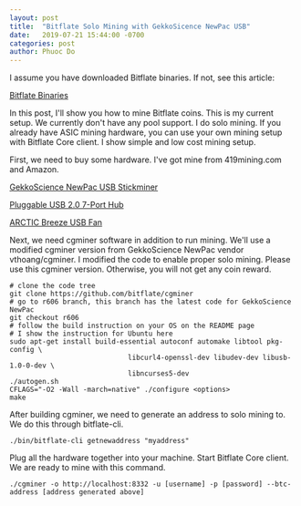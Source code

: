 ```yaml
---
layout: post
title:  "Bitflate Solo Mining with GekkoSicence NewPac USB"
date:   2019-07-21 15:44:00 -0700
categories: post
author: Phuoc Do
---
```


I assume you have downloaded Bitflate binaries. If not, see this article:

[Bitflate Binaries](https://bitflate.github.io/post/2019/07/19/bitflate-binaries-v0.18.0.html)

In this post, I'll show you how to mine Bitflate coins. This is my current setup. We currently don't have any pool support. I do solo mining. If you already have ASIC mining hardware, you can use your own mining setup with Bitflate Core client. I show simple and low cost mining setup.

First, we need to buy some hardware. I've got mine from 419mining.com and Amazon.

[GekkoScience NewPac USB Stickminer](https://www.419mining.com/shop/miners/gekkoscience-newpac-dual-bm1387-usb-stickminer/)

[Pluggable USB 2.0 7-Port Hub](https://www.419mining.com/shop/cables/plugable-usb-2-0-7-port-hub-with-60w-power-adapter/)

[ARCTIC Breeze USB Fan](https://www.amazon.com/ARCTIC-Breeze-Mobile-Flexible-Portable/dp/B003XN24GY/ref=sr_1_5?keywords=artic+fans&qid=1563749478&s=gateway&sr=8-5)

Next, we need cgminer software in addition to run mining. We'll use a modified cgminer version from GekkoScience NewPac vendor vthoang/cgminer. I modified the code to enable proper solo mining. Please use this cgminer version. Otherwise, you will not get any coin reward.

```
# clone the code tree
git clone https://github.com/bitflate/cgminer
# go to r606 branch, this branch has the latest code for GekkoScience NewPac
git checkout r606
# follow the build instruction on your OS on the README page
# I show the instruction for Ubuntu here
sudo apt-get install build-essential autoconf automake libtool pkg-config \
                             libcurl4-openssl-dev libudev-dev libusb-1.0-0-dev \
                             libncurses5-dev
./autogen.sh
CFLAGS="-O2 -Wall -march=native" ./configure <options>
make
```

After building cgminer, we need to generate an address to solo mining to. We do this through bitflate-cli.

```
./bin/bitflate-cli getnewaddress "myaddress"
```

Plug all the hardware together into your machine. Start Bitflate Core client. We are ready to mine with this command.

```
./cgminer -o http://localhost:8332 -u [username] -p [password] --btc-address [address generated above]
```